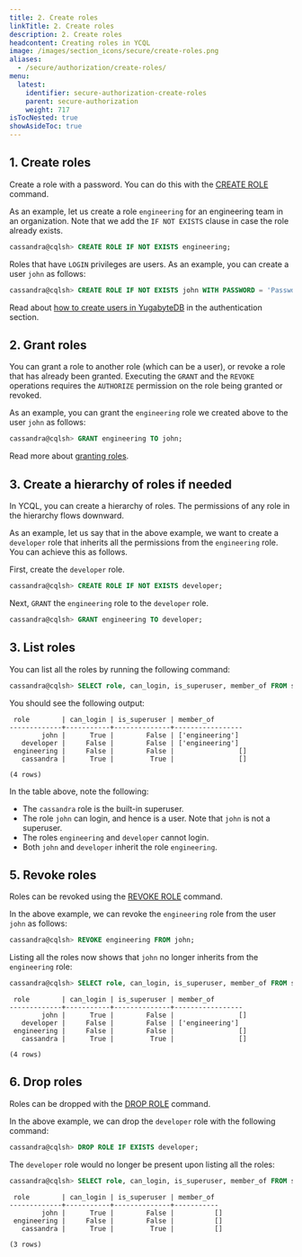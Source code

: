 ```yaml
---
title: 2. Create roles
linkTitle: 2. Create roles
description: 2. Create roles
headcontent: Creating roles in YCQL
image: /images/section_icons/secure/create-roles.png
aliases:
  - /secure/authorization/create-roles/
menu:
  latest:
    identifier: secure-authorization-create-roles
    parent: secure-authorization
    weight: 717
isTocNested: true
showAsideToc: true
---
```


## 1. Create roles

Create a role with a password. You can do this with the [CREATE ROLE](../../api/ycql/ddl_create_role/) command.


As an example, let us create a role `engineering` for an engineering team in an organization. Note that we add the `IF NOT EXISTS` clause in case the role already exists.

```sql
cassandra@cqlsh> CREATE ROLE IF NOT EXISTS engineering;
```

Roles that have `LOGIN` privileges are users. As an example, you can create a user `john` as follows:

```sql
cassandra@cqlsh> CREATE ROLE IF NOT EXISTS john WITH PASSWORD = 'PasswdForJohn' AND LOGIN = true;
```

Read about [how to create users in YugabyteDB](../../authentication/) in the authentication section.


## 2. Grant roles

You can grant a role to another role (which can be a user), or revoke a role that has already been granted. Executing the `GRANT` and the `REVOKE` operations requires the `AUTHORIZE` permission on the role being granted or revoked.

As an example, you can grant the `engineering` role we created above to the user `john` as follows:
```sql
cassandra@cqlsh> GRANT engineering TO john;
```

Read more about [granting roles](../../api/ycql/ddl_grant_role/).


## 3. Create a hierarchy of roles if needed

In YCQL, you can create a hierarchy of roles. The permissions of any role in the hierarchy flows downward.

As an example, let us say that in the above example, we want to create a `developer` role that inherits all the permissions from the `engineering` role. You can achieve this as follows.

First, create the `developer` role.
```sql
cassandra@cqlsh> CREATE ROLE IF NOT EXISTS developer;
```


Next, `GRANT` the `engineering` role to the `developer` role.
```sql
cassandra@cqlsh> GRANT engineering TO developer;
```



## 3. List roles

You can list all the roles by running the following command:
```sql
cassandra@cqlsh> SELECT role, can_login, is_superuser, member_of FROM system_auth.roles;
```

You should see the following output:
```
 role        | can_login | is_superuser | member_of
-------------+-----------+--------------+-----------------
        john |      True |        False | ['engineering']
   developer |     False |        False | ['engineering']
 engineering |     False |        False |                []
   cassandra |      True |         True |                []

(4 rows)
```

In the table above, note the following:

* The `cassandra` role is the built-in superuser.
* The role `john` can login, and hence is a user. Note that `john` is not a superuser.
* The roles `engineering` and `developer` cannot login.
* Both `john` and `developer` inherit the role `engineering`.


## 5. Revoke roles

Roles can be revoked using the [REVOKE ROLE](../../api/ycql/ddl_revoke_role/) command.

In the above example, we can revoke the `engineering` role from the user `john` as follows:
```sql
cassandra@cqlsh> REVOKE engineering FROM john;
```

Listing all the roles now shows that `john` no longer inherits from the `engineering` role:

```sql
cassandra@cqlsh> SELECT role, can_login, is_superuser, member_of FROM system_auth.roles;
```
```
 role        | can_login | is_superuser | member_of
-------------+-----------+--------------+-----------------
        john |      True |        False |                []
   developer |     False |        False | ['engineering']
 engineering |     False |        False |                []
   cassandra |      True |         True |                []

(4 rows)
```

## 6. Drop roles

Roles can be dropped with the [DROP ROLE](../../api/ycql/ddl_drop_role/) command.

In the above example, we can drop the `developer` role with the following command:

```sql
cassandra@cqlsh> DROP ROLE IF EXISTS developer;
```

The `developer` role would no longer be present upon listing all the roles:
```sql
cassandra@cqlsh> SELECT role, can_login, is_superuser, member_of FROM system_auth.roles;
```

```
 role        | can_login | is_superuser | member_of
-------------+-----------+--------------+-----------
        john |      True |        False |          []
 engineering |     False |        False |          []
   cassandra |      True |         True |          []

(3 rows)
```
